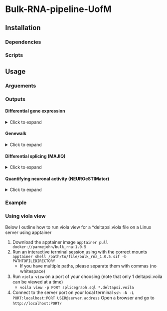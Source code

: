# Bulk-RNA-pipeline-UofM

## Installation
### Dependencies


### Scripts


## Usage

### Arguements

### Outputs
#### Differential gene expression
<details>
<summary>Click to expand</summary>
<br>

- Normalize, find variable genes, and scale the data
- Files = dge/
  - Plots
    - deg_heatmap_X_vs_Y.pdf
    - deseq2_volcano_RTTFAN1KO_vs_CTRL.pdf
    - gsea_heatmap_X_vs_Y.pdf
    - sample_similarity_heatmap.pdf
    - sample_similarity_pca.pdf
    - deg_upset_upreg.pdf
    - deg_upset_dnreg.pdf
  - Data
    - deseq2_X_vs_Y_res.txt
    - gsea_X_vs_Y.txt
</details>


#### Genewalk
<details>
<summary>Click to expand</summary>
<br>

- Normalize, find variable genes, and scale the data
- Files = genewalk/
  - deseq2_X_vs_Y_res/ = 
</details>

#### Differential splicing (MAJIQ)
<details>
<summary>Click to expand</summary>
<br>

- Normalize, find variable genes, and scale the data
- Files = majiq/
  - build/
    - *.log
    - *.majiq
    - *.sj
    - splicegraph.sql
  - voila_tsv/
    - *deltapsi_voila.tsv
  - modulized/ (only listing what I think is the most important to view)
    - heatmap.tsv
    - summary.tsv
    - ...

- For more in-depth file descriptions please visit
</details>

#### Quantifying neuronal activity (NEUROeSTIMator)
<details>
<summary>Click to expand</summary>
<br>

- Normalize, find variable genes, and scale the data
- Files = neuroestimator/
  - neuroestimator_results.txt
  - neuroestimator_results.pdf

- For more in-depth file descriptions please visit
</details>

### Example

### Using viola view

Below I outline how to run viola view for a *deltapsi.viola file on a Linux server using apptainer

1. Download the apptainer image `apptainer pull docker://parmejohn/bulk_rna:1.0.5`
2. Run an interactive terminal session using with the correct mounts `apptainer shell /path/to/file/bulk_rna_1.0.5.sif -b PATHTOFILEDIRECTORY`
    - If you have multiple paths, please separate them with commas (no whitespace)
4. Run `viola view` on a port of your choosing (note that only 1 deltapsi.voila can be viewed at a time)
    - `voila view -p PORT splicegraph.sql *.deltapsi.voila`
5. Connect to the server port on your local terminal `ssh -N -L PORT:localhost:PORT USER@server.address`
Open a browser and go to `http://localhost:PORT/`
